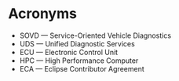 # Acronyms

- SOVD — Service-Oriented Vehicle Diagnostics
- UDS — Unified Diagnostic Services
- ECU — Electronic Control Unit
- HPC — High Performance Computer
- ECA — Eclipse Contributor Agreement
